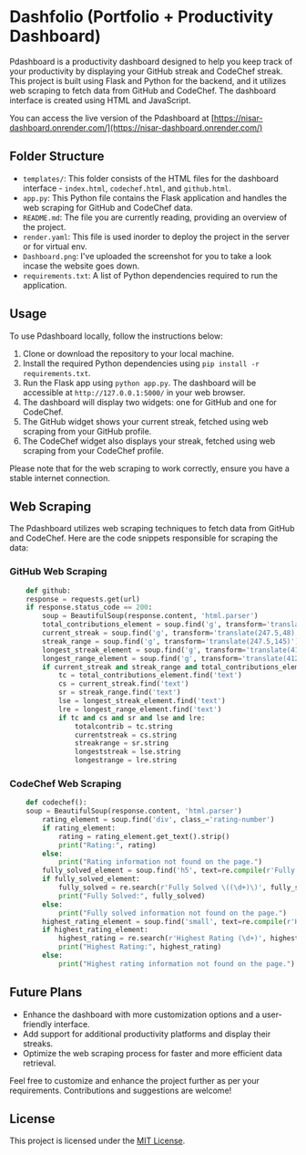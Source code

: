 # Dashfolio (Portfolio + Productivity Dashboard)

Pdashboard is a productivity dashboard designed to help you keep track of your productivity by displaying your GitHub streak and CodeChef streak. This project is built using Flask and Python for the backend, and it utilizes web scraping to fetch data from GitHub and CodeChef. The dashboard interface is created using HTML and JavaScript.

You can access the live version of the Pdashboard at [https://nisar-dashboard.onrender.com/](https://nisar-dashboard.onrender.com/)

## Folder Structure

- `templates/`: This folder consists of the HTML files for the dashboard interface - `index.html`, `codechef.html`, and `github.html`.
- `app.py`: This Python file contains the Flask application and handles the web scraping for GitHub and CodeChef data.
- `README.md`: The file you are currently reading, providing an overview of the project.
- `render.yaml`: This file is used inorder to deploy the project in the server or for virtual env.
- `Dashboard.png`: I've uploaded the screenshot for you to take a look incase the website goes down.
- `requirements.txt`: A list of Python dependencies required to run the application.

## Usage

To use Pdashboard locally, follow the instructions below:

1. Clone or download the repository to your local machine.
2. Install the required Python dependencies using `pip install -r requirements.txt`.
3. Run the Flask app using `python app.py`. The dashboard will be accessible at `http://127.0.0.1:5000/` in your web browser.
4. The dashboard will display two widgets: one for GitHub and one for CodeChef.
5. The GitHub widget shows your current streak, fetched using web scraping from your GitHub profile.
6. The CodeChef widget also displays your streak, fetched using web scraping from your CodeChef profile.

Please note that for the web scraping to work correctly, ensure you have a stable internet connection.

## Web Scraping

The Pdashboard utilizes web scraping techniques to fetch data from GitHub and CodeChef. Here are the code snippets responsible for scraping the data:

### GitHub Web Scraping

```python
    def github:
    response = requests.get(url)
    if response.status_code == 200:
        soup = BeautifulSoup(response.content, 'html.parser')
        total_contributions_element = soup.find('g', transform='translate(82.5,48)')
        current_streak = soup.find('g', transform='translate(247.5,48)')
        streak_range = soup.find('g', transform='translate(247.5,145)')
        longest_streak_element = soup.find('g', transform='translate(412.5,48)')
        longest_range_element = soup.find('g', transform='translate(412.5,114)')
        if current_streak and streak_range and total_contributions_element and longest_range_element and longest_streak_element:
            tc = total_contributions_element.find('text')
            cs = current_streak.find('text')
            sr = streak_range.find('text')
            lse = longest_streak_element.find('text')
            lre = longest_range_element.find('text')
            if tc and cs and sr and lse and lre:
                totalcontrib = tc.string
                currentstreak = cs.string
                streakrange = sr.string
                longeststreak = lse.string
                longestrange = lre.string
```

### CodeChef Web Scraping

```python
    def codechef():
    soup = BeautifulSoup(response.content, 'html.parser')
        rating_element = soup.find('div', class_='rating-number')
        if rating_element:
            rating = rating_element.get_text().strip()
            print("Rating:", rating)
        else:
            print("Rating information not found on the page.")
        fully_solved_element = soup.find('h5', text=re.compile(r'Fully Solved \(\d+\)'))
        if fully_solved_element:
            fully_solved = re.search(r'Fully Solved \((\d+)\)', fully_solved_element.text).group(1)
            print("Fully Solved:", fully_solved)
        else:
            print("Fully solved information not found on the page.")
        highest_rating_element = soup.find('small', text=re.compile(r'Highest Rating \d+'))
        if highest_rating_element:
            highest_rating = re.search(r'Highest Rating (\d+)', highest_rating_element.text).group(1)
            print("Highest Rating:", highest_rating)
        else:
            print("Highest rating information not found on the page.")
```

## Future Plans

- Enhance the dashboard with more customization options and a user-friendly interface.
- Add support for additional productivity platforms and display their streaks.
- Optimize the web scraping process for faster and more efficient data retrieval.

Feel free to customize and enhance the project further as per your requirements. Contributions and suggestions are welcome!

## License

This project is licensed under the [MIT License](LICENSE).
